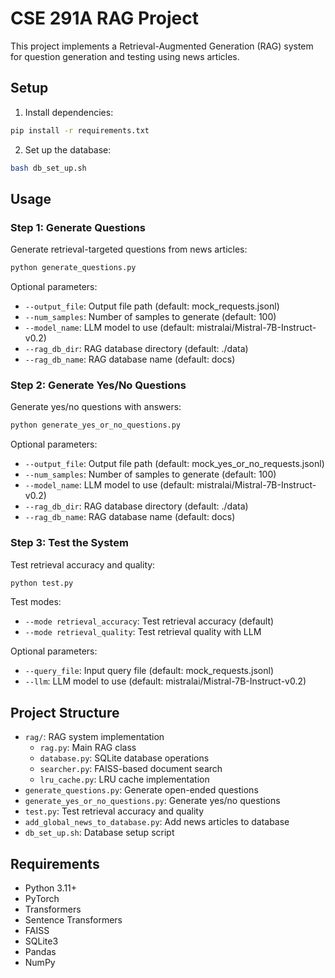 # CSE 291A RAG Project

This project implements a Retrieval-Augmented Generation (RAG) system for question generation and testing using news articles.

## Setup

1. Install dependencies:
```bash
pip install -r requirements.txt
```

2. Set up the database:
```bash
bash db_set_up.sh
```

## Usage

### Step 1: Generate Questions
Generate retrieval-targeted questions from news articles:
```bash
python generate_questions.py
```

Optional parameters:
- `--output_file`: Output file path (default: mock_requests.jsonl)
- `--num_samples`: Number of samples to generate (default: 100)
- `--model_name`: LLM model to use (default: mistralai/Mistral-7B-Instruct-v0.2)
- `--rag_db_dir`: RAG database directory (default: ./data)
- `--rag_db_name`: RAG database name (default: docs)

### Step 2: Generate Yes/No Questions
Generate yes/no questions with answers:
```bash
python generate_yes_or_no_questions.py
```

Optional parameters:
- `--output_file`: Output file path (default: mock_yes_or_no_requests.jsonl)
- `--num_samples`: Number of samples to generate (default: 100)
- `--model_name`: LLM model to use (default: mistralai/Mistral-7B-Instruct-v0.2)
- `--rag_db_dir`: RAG database directory (default: ./data)
- `--rag_db_name`: RAG database name (default: docs)

### Step 3: Test the System
Test retrieval accuracy and quality:
```bash
python test.py
```

Test modes:
- `--mode retrieval_accuracy`: Test retrieval accuracy (default)
- `--mode retrieval_quality`: Test retrieval quality with LLM

Optional parameters:
- `--query_file`: Input query file (default: mock_requests.jsonl)
- `--llm`: LLM model to use (default: mistralai/Mistral-7B-Instruct-v0.2)

## Project Structure

- `rag/`: RAG system implementation
  - `rag.py`: Main RAG class
  - `database.py`: SQLite database operations
  - `searcher.py`: FAISS-based document search
  - `lru_cache.py`: LRU cache implementation
- `generate_questions.py`: Generate open-ended questions
- `generate_yes_or_no_questions.py`: Generate yes/no questions
- `test.py`: Test retrieval accuracy and quality
- `add_global_news_to_database.py`: Add news articles to database
- `db_set_up.sh`: Database setup script

## Requirements

- Python 3.11+
- PyTorch
- Transformers
- Sentence Transformers
- FAISS
- SQLite3
- Pandas
- NumPy
